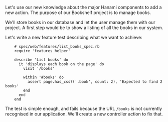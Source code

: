 Let's use our new knowledge about the major Hanami components to add a new action. The purpose of our Bookshelf project is to manage books.

We'll store books in our database and let the user manage them with our project. A first step would be to show a listing of all the books in our system.

Let's write a new feature test describing what we want to achieve:
    
```    
    # spec/web/features/list_books_spec.rb
    require 'features_helper'
    
    describe 'List books' do
      it 'displays each book on the page' do
        visit '/books'
    
        within '#books' do
          assert page.has_css?('.book', count: 2), 'Expected to find 2 books'
        end
      end
    end
```    

The test is simple enough, and fails because the URL `/books` is not currently recognised in our application. We'll create a new controller action to fix that.
